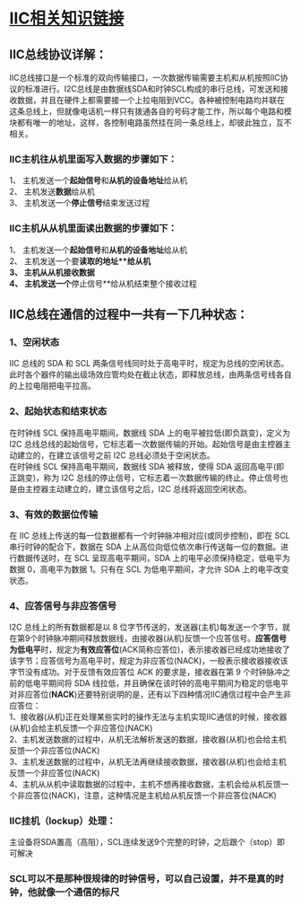 # [IIC相关知识链接](https://www.cnblogs.com/liujinggang/p/9656358.html)  
## IIC总线协议详解：  
IIC总线接口是一个标准的双向传输接口，一次数据传输需要主机和从机按照IIC协议的标准进行。I2C总线是由数据线SDA和时钟SCL构成的串行总线，可发送和接收数据，并且在硬件上都需要接一个上拉电阻到VCC。各种被控制电路均并联在这条总线上，但就像电话机一样只有拨通各自的号码才能工作，所以每个电路和模块都有唯一的地址，这样，各控制电路虽然挂在同一条总线上，却彼此独立，互不相关。
### IIC主机往从机里面写入数据的步骤如下：  
1、 主机发送一个**起始信号**和**从机的设备地址**给从机  
2、 主机发送**数据**给从机  
3、 主机发送一个**停止信号**结束发送过程  
### IIC主机从从机里面读出数据的步骤如下：
1、 主机发送一个**起始信号**和**从机的设备地址**给从机  
2、 主机发送一个要****读取的地址**给从机  
3、 主机从从机接收数据  
4、 主机发送一个****停止信号**给从机结束整个接收过程  
## IIC总线在通信的过程中一共有一下几种状态：  
### 1、**空闲状态**  
IIC 总线的 SDA 和 SCL 两条信号线同时处于高电平时，规定为总线的空闲状态。此时各个器件的输出级场效应管均处在截止状态，即释放总线，由两条信号线各自的上拉电阻把电平拉高。  
### 2、起始状态和结束状态
在时钟线 SCL 保持高电平期间，数据线 SDA 上的电平被拉低(即负跳变)，定义为 I2C 总线总线的起始信号，它标志着一次数据传输的开始。起始信号是由主控器主动建立的，在建立该信号之前 I2C 总线必须处于空闲状态。  
在时钟线 SCL 保持高电平期间，数据线 SDA 被释放，使得 SDA 返回高电平(即正跳变)，称为 I2C 总线的停止信号，它标志着一次数据传输的终止。停止信号也是由主控器主动建立的，建立该信号之后，I2C 总线将返回空闲状态。  
### 3、有效的数据位传输  
在 IIC 总线上传送的每一位数据都有一个时钟脉冲相对应(或同步控制)，即在 SCL 串行时钟的配合下，数据在 SDA 上从高位向低位依次串行传送每一位的数据。进行数据传送时，在 SCL 呈现高电平期间，SDA 上的电平必须保持稳定，低电平为数据 0，高电平为数据 1。只有在 SCL 为低电平期间，才允许 SDA 上的电平改变状态。 
### 4、应答信号与非应答信号  
I2C 总线上的所有数据都是以 8 位字节传送的，发送器(主机)每发送一个字节，就在第9个时钟脉冲期间释放数据线，由接收器(从机)反馈一个应答信号。**应答信号为低电平**时，规定为**有效应答位**(ACK简称应答位)，表示接收器已经成功地接收了该字节；应答信号为高电平时，规定为非应答位(NACK)，一般表示接收器接收该字节没有成功。对于反馈有效应答位 ACK 的要求是，接收器在第 9 个时钟脉冲之前的低电平期间将 SDA 线拉低，并且确保在该时钟的高电平期间为稳定的低电平  
对非应答位(**NACK**)还要特别说明的是，还有以下四种情况IIC通信过程中会产生非应答位：  
1、接收器(从机)正在处理某些实时的操作无法与主机实现IIC通信的时候，接收器(从机)会给主机反馈一个非应答位(NACK)  
2、主机发送数据的过程中，从机无法解析发送的数据，接收器(从机)也会给主机反馈一个非应答位(NACK)  
3、主机发送数据的过程中，从机无法再继续接收数据，接收器(从机)也会给主机反馈一个非应答位(NACK)  
4、主机从从机中读取数据的过程中，主机不想再接收数据，主机会给从机反馈一个非应答位(NACK)，注意，这种情况是主机给从机反馈一个非应答位(NACK)  
### IIC挂机（lockup）处理：  
主设备将SDA置高（高阻），SCL连续发送9个完整的时钟，之后跟个（stop）即可解决  
### SCL可以不是那种很规律的时钟信号，可以自己设置，并不是真的时钟，他就像一个通信的标尺